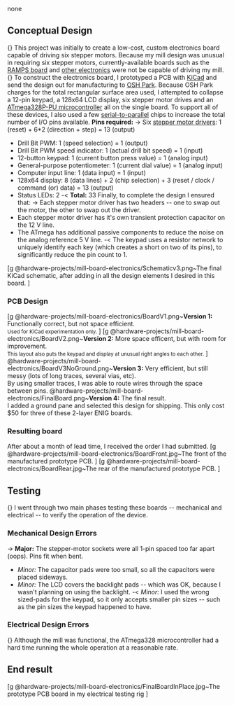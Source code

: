 none
## Conceptual Design
{} This project was initially to create a low-cost, custom electronics board capable of driving six stepper motors. Because my mill design was unusual in requiring six stepper motors, currently-available boards such as the <a href="https://ultimachine.com/collections/hardware">RAMPS board</a> and <a href="http://reprap.org/wiki/Comparison_of_Electronics">other electronics</a> were not be capable of driving my mill.
{} To construct the electronics board, I prototyped a PCB with <a href="http://kicad-pcb.org/">KiCad</a> and send the design out for manufacturing to <a href="https://oshpark.com/">OSH Park</a>. Because OSH Park charges for the total rectangular surface area used, I attempted to collapse a 12-pin keypad, a 128x64 LCD display, six stepper motor drives and an <a href="https://www.microchip.com/en-us/product/ATMEGA328P">ATmega328P-PU microcontroller</a> all on the single board. To support all of these devices, I also used a few <a href="https://www.mouser.com/datasheet/2/302/74HC_HCT595-225040.pdf">serial-to-parallel</a> chips to increase the total number of I/O pins available.
<b>Pins required:</b>
-> Six <a href="https://www.pololu.com/product/1182">stepper motor drivers</a>: 1 (reset) + 6*2 (direction + step) = 13 (output)
- Drill Bit PWM: 1 (speed selection) = 1 (output)
- Drill Bit PWM speed indicator: 1 (actual drill bit speed) =  1 (input)
- 12-button keypad: 1 (current button press value) =  1 (analog input)
- General-purpose potentiometer: 1 (current dial value) =  1 (analog input)
- Computer input line: 1 (data input) = 1 (input)
- 128x64 display: 8 (data lines) + 2 (chip selection) + 3 (reset / clock / command (or) data) = 13 (output) 
- Status LEDs: 2
-< <b>Total:</b> 33
Finally, to complete the design I ensured that:
-> Each stepper motor driver has two headers -- one to swap out the motor, the other to swap out the driver. 
- Each stepper motor driver has it's own transient protection capacitor on the 12 V line.
- The ATmega has additional passive components to reduce the noise on the analog reference 5 V line.
-< The keypad uses a resistor network to uniquely identify each key (which creates a short on two of its pins), to significantly reduce the pin count to 1.

[g
@hardware-projects/mill-board-electronics/Schematicv3.png~The final KiCad schematic, after adding in all the design elements I desired in this board.
]

### PCB Design
[g
@hardware-projects/mill-board-electronics/BoardV1.png~<b>Version 1:</b> Functionally correct, but not space efficient.<br/><small>Used for KiCad experimentation only.</small>
]
[g
@hardware-projects/mill-board-electronics/BoardV2.png~<b>Version 2:</b> More space efficent, but with room for improvement.<br /><small>This layout also puts the keypad and display at unusual right angles to each other.</small>
]
@hardware-projects/mill-board-electronics/BoardV3NoGround.png~<b>Version 3:</b> Very efficient, but still messy (lots of long traces, several vias, etc).<br /> By using smaller traces, I was able to route wires through the space between pins.
@hardware-projects/mill-board-electronics/FinalBoard.png~<b>Version 4:</b> The final result.<br /> I added a ground pane and selected this design for shipping. This only cost $50 for three of these 2-layer ENIG boards.

### Resulting board
After about a month of lead time, I received the order I had submitted.
[g
@hardware-projects/mill-board-electronics/BoardFront.jpg~The front of the manufactured prototype PCB. 
]
[g
@hardware-projects/mill-board-electronics/BoardRear.jpg~The rear of the manufactured prototype PCB.
]

## Testing
{} I went through two main phases testing these boards -- mechanical and electrical -- to verify the operation of the device.

### Mechanical Design Errors
-> <b>Major:</b> The stepper-motor sockets were all 1-pin spaced too far apart (oops). Pins fit when bent.
- <i>Minor:</i> The capacitor pads were too small, so all the capacitors were placed sideways.
- <i>Minor:</i> The LCD covers the backlight pads -- which was OK, because I wasn't planning on using the backlight.
-< <i>Minor:</i> I used the wrong sized-pads for the keypad, so it only accepts smaller pin sizes -- such as the pin sizes the keypad happened to have.

### Electrical Design Errors
{} Although the mill was functional, the ATmega328 microcontroller had a hard time running the whole operation at a reasonable rate.

## End result
[g
@hardware-projects/mill-board-electronics/FinalBoardInPlace.jpg~The prototype PCB board in my electrical testing rig
]
